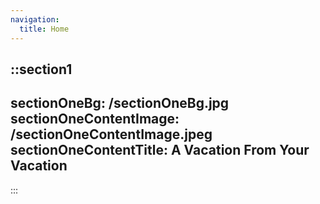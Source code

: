 ```yaml
---
navigation:
  title: Home
---
```


::section1
---
sectionOneBg: /sectionOneBg.jpg
sectionOneContentImage: /sectionOneContentImage.jpeg
sectionOneContentTitle: A Vacation From Your Vacation
---
:::